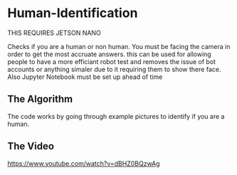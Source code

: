 # Human-Identification

THIS REQUIRES JETSON NANO



Checks if you are a human or non human. 
You must be facing the camera in order to get the most accruate answers. this can be used for allowing people to have a more efficiant robot test and removes the issue of bot accounts or anything simaler due to it requiring them to show there face. Also Jupyter Notebook must be set up ahead of time


## The Algorithm

The code works by going through example pictures to identify if you are a human. 

## The Video
https://www.youtube.com/watch?v=dBHZ0BQzwAg
